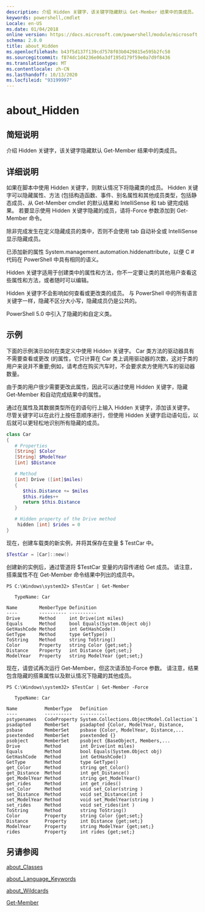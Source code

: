 ```yaml
---
description: 介绍 Hidden 关键字，该关键字隐藏默认 Get-Member 结果中的类成员。
keywords: powershell,cmdlet
Locale: en-US
ms.date: 01/04/2018
online version: https://docs.microsoft.com/powershell/module/microsoft.powershell.core/about/about_hidden?view=powershell-7&WT.mc_id=ps-gethelp
schema: 2.0.0
title: about_Hidden
ms.openlocfilehash: b43f5d137f139cd7578f03b0429815e595b2fc58
ms.sourcegitcommit: f874dc1d4236e06a3df195d179f59e0a7d9f8436
ms.translationtype: MT
ms.contentlocale: zh-CN
ms.lasthandoff: 10/13/2020
ms.locfileid: "93199997"
---
```

# <a name="about_hidden"></a>about_Hidden

## <a name="short-description"></a>简短说明
介绍 Hidden 关键字，该关键字隐藏默认 Get-Member 结果中的类成员。

## <a name="long-description"></a>详细说明

如果在脚本中使用 Hidden 关键字，则默认情况下将隐藏类的成员。 Hidden 关键字可以隐藏属性、方法 (包括构造函数、事件、别名属性和其他成员类型，包括静态成员、从 Get-Member cmdlet 的默认结果和 IntelliSense 和 tab 键完成结果。 若要显示使用 Hidden 关键字隐藏的成员，请将-Force 参数添加到 Get-Member 命令。

除非完成发生在定义隐藏成员的类中，否则不会使用 tab 自动补全或 IntelliSense 显示隐藏成员。

已添加新的属性 System.management.automation.hiddenattribute，以便 C \# 代码在 PowerShell 中具有相同的语义。

Hidden 关键字适用于创建类中的属性和方法，你不一定要让类的其他用户查看这些属性和方法，或者随时可以编辑。

Hidden 关键字不会影响如何查看或更改类的成员。 与 PowerShell 中的所有语言关键字一样，隐藏不区分大小写，隐藏成员仍是公共的。

PowerShell 5.0 中引入了隐藏的和自定义类。

## <a name="example"></a>示例

下面的示例演示如何在类定义中使用 Hidden 关键字。 Car 类方法的驱动器具有不需要查看或更改 (的属性，它只计算在 Car 类上调用驱动器的次数，这对于类的用户来说并不重要;例如，请考虑在购买汽车时，不会要求卖方使用汽车的驱动器数量。

由于类的用户很少需要更改此属性，因此可以通过使用 Hidden 关键字，隐藏 Get-Member 和自动完成结果中的属性。

通过在属性及其数据类型所在的语句行上输入 Hidden 关键字，添加该关键字。 尽管关键字可以在此行上按任意顺序进行，但使用 Hidden 关键字启动语句后，以后就可以更轻松地识别所有隐藏的成员。

```powershell
class Car
{
   # Properties
   [String] $Color
   [String] $ModelYear
   [int] $Distance

   # Method
   [int] Drive ([int]$miles)
   {
      $this.Distance += $miles
      $this.rides++
      return $this.Distance
   }

   # Hidden property of the Drive method
    hidden [int] $rides = 0
}
```

现在，创建车载类的新实例，并将其保存在变量 \$ TestCar 中。

```powershell
$TestCar = [Car]::new()
```

创建新的实例后，通过管道将 $TestCar 变量的内容传递给 Get 成员。 请注意，搭乘属性不在 Get-Member 命令结果中列出的成员中。

```output
PS C:\Windows\system32> $TestCar | Get-Member

   TypeName: Car

Name        MemberType Definition
----        ---------- ----------
Drive       Method     int Drive(int miles)
Equals      Method     bool Equals(System.Object obj)
GetHashCode Method     int GetHashCode()
GetType     Method     type GetType()
ToString    Method     string ToString()
Color       Property   string Color {get;set;}
Distance    Property   int Distance {get;set;}
ModelYear   Property   string ModelYear {get;set;}

```

现在，请尝试再次运行 Get-Member，但这次请添加-Force 参数。
请注意，结果包含隐藏的搭乘属性以及默认情况下隐藏的其他成员。

```output
PS C:\Windows\system32> $TestCar | Get-Member -Force

   TypeName: Car

Name          MemberType   Definition
----          ----------   ----------
pstypenames   CodeProperty System.Collections.ObjectModel.Collection`1
psadapted     MemberSet    psadapted {Color, ModelYear, Distance,
psbase        MemberSet    psbase {Color, ModelYear, Distance,...
psextended    MemberSet    psextended {}
psobject      MemberSet    psobject {BaseObject, Members,...
Drive         Method       int Drive(int miles)
Equals        Method       bool Equals(System.Object obj)
GetHashCode   Method       int GetHashCode()
GetType       Method       type GetType()
get_Color     Method       string get_Color()
get_Distance  Method       int get_Distance()
get_ModelYear Method       string get_ModelYear()
get_rides     Method       int get_rides()
set_Color     Method       void set_Color(string )
set_Distance  Method       void set_Distance(int )
set_ModelYear Method       void set_ModelYear(string )
set_rides     Method       void set_rides(int )
ToString      Method       string ToString()
Color         Property     string Color {get;set;}
Distance      Property     int Distance {get;set;}
ModelYear     Property     string ModelYear {get;set;}
rides         Property     int rides {get;set;}

```

## <a name="see-also"></a>另请参阅

[about_Classes](about_Classes.md)

[about_Language_Keywords](about_Language_Keywords.md)

[about_Wildcards](about_Wildcards.md)

[Get-Member](xref:Microsoft.PowerShell.Utility.Get-Member)
